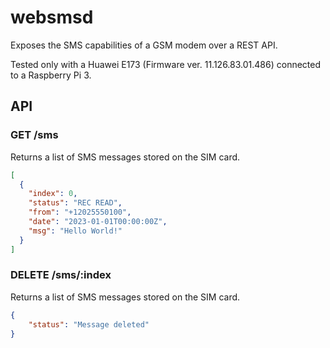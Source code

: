 # websmsd

Exposes the SMS capabilities of a GSM modem over a REST API.

Tested only with a Huawei E173 (Firmware ver. 11.126.83.01.486) connected to a
Raspberry Pi 3.

## API

### GET /sms

Returns a list of SMS messages stored on the SIM card.
```json
[
  {
	"index": 0,
	"status": "REC READ",
	"from": "+12025550100",
	"date": "2023-01-01T00:00:00Z",
	"msg": "Hello World!"
  }
]
```

### DELETE /sms/:index

Returns a list of SMS messages stored on the SIM card.
```json
{
	"status": "Message deleted"
}
```